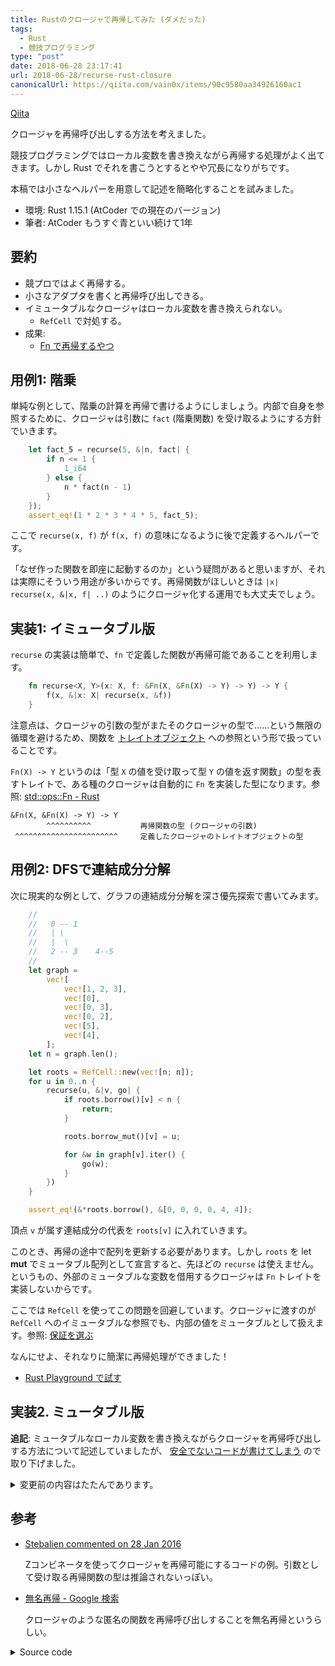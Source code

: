 ```yaml
---
title: Rustのクロージャで再帰してみた (ダメだった)
tags:
  - Rust
  - 競技プログラミング
type: "post"
date: 2018-06-28 23:17:41
url: 2018-06-28/recurse-rust-closure
canonicalUrl: https://qiita.com/vain0x/items/90c9580aa34926160ac1
---
```


[Qiita](https://qiita.com/vain0x/items/90c9580aa34926160ac1)

<!--more-->

クロージャを再帰呼び出しする方法を考えました。

競技プログラミングではローカル変数を書き換えながら再帰する処理がよく出てきます。しかし Rust でそれを書こうとするとやや冗長になりがちです。

本稿では小さなヘルパーを用意して記述を簡略化することを試みました。

- 環境: Rust 1.15.1 (AtCoder での現在のバージョン)
- 筆者: AtCoder もうすぐ青といい続けて1年

## 要約

- 競プロではよく再帰する。
- 小さなアダプタを書くと再帰呼び出しできる。
- イミュータブルなクロージャはローカル変数を書き換えられない。
    - `RefCell` で対処する。
- 成果:
    - [Fn で再帰するやつ](https://play.rust-lang.org/?gist=97ad8427affee25a31656d750d2a01d6&version=stable&mode=debug)

## 用例1: 階乗

単純な例として、階乗の計算を再帰で書けるようにしましょう。内部で自身を参照するために、クロージャは引数に `fact` (階乗関数) を受け取るようにする方針でいきます。

```rust
    let fact_5 = recurse(5, &|n, fact| {
        if n <= 1 {
            1_i64
        } else {
            n * fact(n - 1)
        }
    });
    assert_eq!(1 * 2 * 3 * 4 * 5, fact_5);
```

ここで ``recurse(x, f)`` が ``f(x, f)`` の意味になるように後で定義するヘルパーです。

「なぜ作った関数を即座に起動するのか」という疑問があると思いますが、それは実際にそういう用途が多いからです。再帰関数がほしいときは ``|x| recurse(x, &|x, f| ..)`` のようにクロージャ化する運用でも大丈夫でしょう。

## 実装1: イミュータブル版

`recurse` の実装は簡単で、`fn` で定義した関数が再帰可能であることを利用します。

```rust
    fn recurse<X, Y>(x: X, f: &Fn(X, &Fn(X) -> Y) -> Y) -> Y {
        f(x, &|x: X| recurse(x, &f))
    }
```

注意点は、クロージャの引数の型がまたそのクロージャの型で……という無限の循環を避けるため、関数を [トレイトオブジェクト](https://rust-lang-ja.github.io/the-rust-programming-language-ja/1.6/book/trait-objects.html) への参照という形で扱っていることです。

``Fn(X) -> Y`` というのは「型 `X` の値を受け取って型 `Y` の値を返す関数」の型を表すトレイトで、ある種のクロージャは自動的に `Fn` を実装した型になります。参照: [std::ops::Fn - Rust](https://doc.rust-lang.org/std/ops/trait.Fn.html)

    &Fn(X, &Fn(X) -> Y) -> Y
            ^^^^^^^^^^           再帰関数の型 (クロージャの引数)
     ^^^^^^^^^^^^^^^^^^^^^^^     定義したクロージャのトレイトオブジェクトの型

## 用例2: DFSで連結成分分解

次に現実的な例として、グラフの連結成分分解を深さ優先探索で書いてみます。

```rust
    //
    //   0 -- 1
    //   | \
    //   |  \
    //   2 -- 3    4--5
    //
    let graph =
        vec![
            vec![1, 2, 3],
            vec![0],
            vec![0, 3],
            vec![0, 2],
            vec![5],
            vec![4],
        ];
    let n = graph.len();

    let roots = RefCell::new(vec![n; n]);
    for u in 0..n {
        recurse(u, &|v, go| {
            if roots.borrow()[v] < n {
                return;
            }

            roots.borrow_mut()[v] = u;

            for &w in graph[v].iter() {
                go(w);
            }
        })
    }

    assert_eq!(&*roots.borrow(), &[0, 0, 0, 0, 4, 4]);
```

頂点 `v` が属す連結成分の代表を ``roots[v]`` に入れていきます。

このとき、再帰の途中で配列を更新する必要があります。しかし `roots` を let **mut** でミュータブル配列として宣言すると、先ほどの `recurse` は使えません。というもの、外部のミュータブルな変数を借用するクロージャは `Fn` トレイトを実装しないからです。

ここでは `RefCell` を使ってこの問題を回避しています。クロージャに渡すのが `RefCell` へのイミュータブルな参照でも、内部の値をミュータブルとして扱えます。参照: [保証を選ぶ](https://rust-lang-ja.github.io/the-rust-programming-language-ja/1.6/book/choosing-your-guarantees.html#refcellt)

なんにせよ、それなりに簡潔に再帰処理ができました！

- [Rust Playground で試す](https://play.rust-lang.org/?gist=97ad8427affee25a31656d750d2a01d6&version=stable&mode=debug)

## 実装2. ミュータブル版

**追記**: ミュータブルなローカル変数を書き換えながらクロージャを再帰呼び出しする方法について記述していましたが、 [安全でないコードが書けてしまう](https://qiita.com/vain0x/items/90c9580aa34926160ac1#comment-1988da50c4701cc0add8) ので取り下げました。

<details>
<summary>変更前の内容はたたんであります。</summary>
<div>
記述量を減らすのが目的なので、 `RefCell` をなくす方法も考えてみます。

クロージャの型が自動で実装するトレイトは `Fn` のほかに `FnMut` もあります。`FnMut` は、簡単にいうと「ミュータブルな状態を持つ関数」の型が実装すべきトレイトです。参照: [std::ops::FnMut - Rust](https://doc.rust-lang.org/std/ops/trait.FnMut.html)

外部のミュータブルな状態 (例えば ``let mut roots = ...``) を触りながら再帰できるように、クロージャが `FnMut` でもいいようにしてみます。すると、借用検査が **通りません** 。

通せるようにしたのが以下です:

```rust
fn recurse<X, Y>(x: X, f: &mut FnMut(X, &mut FnMut(X) -> Y) -> Y) -> Y {
    let fp = f as *mut FnMut(X, &mut FnMut(X) -> Y) -> Y;
    let f1 = unsafe { &mut *fp };
    let f2 = unsafe { &mut *fp };
    f1(x, &mut |x: X| recurse(x, f2))
}
```

これをみると分かるように、 `recurse` は受け取ったクロージャへの参照を2つに複製します: 即座に呼び出すための参照と、再帰用に呼び出すための参照です。ミュータブルな参照は複製できないので、`unsafe` を使って強制的に複製しています。

「unsafe だから危険じゃないのか」という疑問がありますが、実行中のクロージャが自分への参照を self, f で2重に受け取っているだけなので、たぶん大丈夫です。

これで深さ優先探索の例を書き直すと、`RefCell` が消失してすっきり。

```rust
    let mut roots = vec![n; n];
    for u in 0..n {
        recurse(u, &mut |v, go| {
            if roots[v] < n {
                return;
            }

            roots[v] = u;

            for &w in graph[v].iter() {
                go(w);
            }
        })
    }
```

[Rust Playground で試す](https://play.rust-lang.org/?gist=bceca5a2af42a5436996b99712cb28ed&version=stable&mode=debug)
</div>
</details>

## 参考

- [Stebalien commented on 28 Jan 2016](https://github.com/Hoverbear/rust-rosetta/issues/450#issuecomment-175848086)

    Zコンビネータを使ってクロージャを再帰可能にするコードの例。引数として受け取る再帰関数の型は推論されないっぽい。

- [無名再帰 - Google 検索](https://www.google.co.jp/search?q=無名再帰&oq=無名再帰)

    クロージャのような匿名の関数を再帰呼び出しすることを無名再帰というらしい。

<details>
<summary>Source code</summary>

```rust
#![allow(dead_code)]
#![allow(unused_macros)]
#![allow(unused_imports)]

fn recurse<X, Y>(x: X, f: &Fn(X, &Fn(X) -> Y) -> Y) -> Y {
    f(x, &|x: X| recurse(x, &f))
}

macro_rules! memo {
    (| $f:ident, $($p:ident $(: $t:ty)*),* | $body:expr) => {{
        use std;
        let memo = std::cell::RefCell::new(std::collections::HashMap::new());

        move |$($p $(: $t)*),*| {
            recurse(
                #[allow(unused_parens)]
                { ($($p),*) },
                &|$($p $(: $t)*),*, $f| {
                    let args = ($($p),*).clone();
                    if let Some(&y) = memo.borrow().get(&args) {
                        return y;
                    }
                    let y = $body;
                    memo.borrow_mut().insert(args, y.clone());
                    y
                }
            )
        }
    }};
}

#[cfg(test)]
mod tests {
    use super::*;
    use std::cell::RefCell;

    fn graph() -> Vec<Vec<usize>> {
        //
        //   0 -- 1
        //   | \
        //   |  \
        //   2 -- 3    4--5
        //
        vec![
            vec![1, 2, 3],
            vec![0],
            vec![0, 3],
            vec![0, 2],
            vec![5],
            vec![4],
        ]
    }

    #[test]
    fn test_fact() {
        let fact = |n| recurse(n, &|n, fact| if n <= 1 { 1_i64 } else { n * fact(n - 1) });
        assert_eq!(fact(1), 1);
        assert_eq!(fact(5), 120);
    }

    #[test]
    fn test_dfs() {
        let graph = graph();
        let n = graph.len();

        let roots = RefCell::new(vec![n; n]);
        for u in 0..n {
            recurse(u, &|v, go| {
                if roots.borrow()[v] < n {
                    return;
                }

                roots.borrow_mut()[v] = u;

                for &w in graph[v].iter() {
                    go(w);
                }
            })
        }

        assert_eq!(&*roots.borrow(), &[0, 0, 0, 0, 4, 4]);
    }

    #[test]
    fn test_memoized_fib() {
        let fib = memo!(|fib, n: i32| if n <= 1 {
            1_i64
        } else {
            fib(n - 1) + fib(n - 2)
        });
        assert_eq!(fib(5), 8);
        assert_eq!(fib(20), 10946);
    }
}
```


```rust
#![allow(dead_code)]
#![allow(unused_imports)]

fn recurse<X, Y>(x: X, f: &mut FnMut(X, &mut FnMut(X) -> Y) -> Y) -> Y {
    let fp = f as *mut FnMut(X, &mut FnMut(X) -> Y) -> Y;
    let f1 = unsafe { &mut *fp };
    let f2 = unsafe { &mut *fp };
    f1(x, &mut |x: X| recurse(x, f2))
}

#[cfg(test)]
mod tests {
    use super::*;

    fn graph() -> Vec<Vec<usize>> {
        //
        //   0 -- 1
        //   | \
        //   |  \
        //   2 -- 3    4--5
        //
        vec![
            vec![1, 2, 3],
            vec![0],
            vec![0, 3],
            vec![0, 2],
            vec![5],
            vec![4],
        ]
    }

    #[test]
    fn test_fact() {
        let fact = |n| recurse(n, &mut |n, fact| if n <= 1 { 1 } else { n * fact(n - 1) });
        assert_eq!(fact(1), 1);
        assert_eq!(fact(5), 120);
    }

    #[test]
    fn test_dfs() {
        let graph = graph();
        let n = graph.len();

        let mut roots = vec![n; n];
        for u in 0..n {
            recurse(u, &mut |v, go| {
                if roots[v] < n {
                    return;
                }

                roots[v] = u;

                for &w in graph[v].iter() {
                    go(w);
                }
            })
        }

        assert_eq!(roots, vec![0, 0, 0, 0, 4, 4]);
    }

    #[test]
    fn test_closure_is_dropped() {
        let n = 4;
        let mut k = 0;
        struct D<'a>(pub &'a mut i32);
        impl<'a> Drop for D<'a> {
            fn drop(&mut self) {
                *self.0 += 1;
            }
        }

        {
            recurse(0, &mut |i, go| {
                let d = D(&mut k);

                if i >= n {
                    assert_eq!(*d.0, 0);
                    return;
                }

                go(i + 1);
            });
        }

        assert_eq!(k, n + 1);
    }
}
```

</details>
